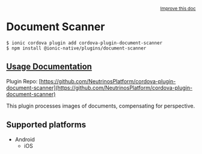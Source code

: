 <a style="float:right;font-size:12px;" href="http://github.com/danielsogl/awesome-cordova-plugins/edit/master/src/@awesome-cordova-plugins/plugins/document-scanner/index.ts#L44">
  Improve this doc
</a>

# Document Scanner

```
$ ionic cordova plugin add cordova-plugin-document-scanner
$ npm install @ionic-native/plugins/document-scanner
```

## [Usage Documentation](https://ionicframework.com/docs/native/document-scanner/)

Plugin Repo: [https://github.com/NeutrinosPlatform/cordova-plugin-document-scanner](https://github.com/NeutrinosPlatform/cordova-plugin-document-scanner)

This plugin processes images of documents, compensating for perspective.

## Supported platforms

- Android
  - iOS
  


